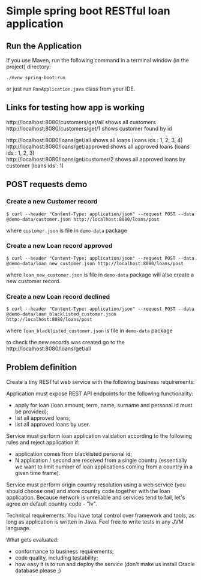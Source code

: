 # Simple spring boot RESTful loan application

## Run the Application
If you use Maven, run the following command in a terminal window (in the project) directory:
```
./mvnw spring-boot:run
```
or just run `RunApplication.java` class from your IDE.

## Links for testing how app is working
http://localhost:8080/customers/get/all shows all customers<br>
http://localhost:8080/customers/get/1 shows customer found by id<br>

http://localhost:8080/loans/get/all shows all loans (loans ids : 1, 2, 3, 4)<br>
http://localhost:8080/loans/get/approved  shows all approved loans (loans ids : 1, 2, 3)<br>
http://localhost:8080/loans/get/customer/2 shows all approved loans by customer (loans ids : 1)<br>

## POST requests demo
### Create a new Customer record
```
$ curl --header "Content-Type: application/json" --request POST --data @demo-data/customer.json http://localhost:8080/loans/post
```
where `customer.json` is file in `demo-data` package

### Create a new Loan record approved
```
$ curl --header "Content-Type: application/json" --request POST --data @demo-data/loan_new_customer.json http://localhost:8080/loans/post
```
where `loan_new_customer.json` is file in `demo-data` package
will also create a new customer record.

### Create a new Loan record declined
```
$ curl --header "Content-Type: application/json" --request POST --data @demo-data/loan_blacklisted_customer.json http://localhost:8080/loans/post
```
where `loan_blacklisted_customer.json` is file in `demo-data` package

to check the new records was created go to the http://localhost:8080/loans/get/all

## Problem definition
Create a tiny RESTful web service with the following business requirements:

Application must expose REST API endpoints for the following functionality:
- apply for loan (loan amount, term, name, surname and personal id must be provided);
- list all approved loans;
- list all approved loans by user.

Service must perform loan application validation according to the following rules and reject application if:
- application comes from blacklisted personal id;
- N application / second are received from a single country (essentially we want to limit number of loan applications coming from a country in a given time frame).

Service must perform origin country resolution using a web service (you should choose one) and store country code together with the loan application.
Because network is unreliable and services tend to fail, let's agree on default country code - "lv".

Technical requirements:
You have total control over framework and tools, as long as application is written in Java. Feel free to write tests in any JVM language.

What gets evaluated:
- conformance to business requirements;
- code quality, including testability;
- how easy it is to run and deploy the service (don't make us install Oracle database please ;)
